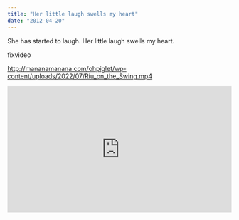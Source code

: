 ```yaml
---
title: "Her little laugh swells my heart"
date: "2012-04-20"
---
```


She has started to laugh. Her little laugh swells my heart.

fixvideo

http://mananamanana.com/ohpiglet/wp-content/uploads/2022/07/Riu_on_the_Swing.mp4

<div style="padding:56.25% 0 0 0;position:relative;"><iframe src="https://player.vimeo.com/video/40741453?title=0&amp;byline=0&amp;portrait=0&amp;badge=0&amp;autopause=0&amp;player_id=0&amp;app_id=58479" frameborder="0" allow="autoplay; fullscreen; picture-in-picture; clipboard-write" style="position:absolute;top:0;left:0;width:100%;height:100%;" title="Riu on the Swing"></iframe></div><script src="https://player.vimeo.com/api/player.js"></script>
